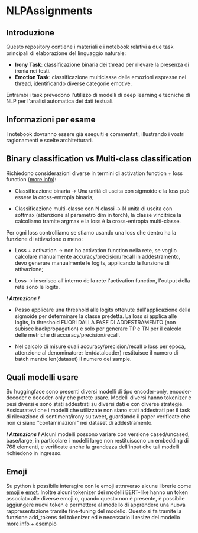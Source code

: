 # NLPAssignments

## Introduzione
Questo repository contiene i materiali e i notebook relativi a due task principali di elaborazione del linguaggio naturale:

- **Irony Task**: classificazione binaria dei thread per rilevare la presenza di ironia nei testi.
- **Emotion Task**: classificazione multiclasse delle emozioni espresse nei thread, identificando diverse categorie emotive.

Entrambi i task prevedono l'utilizzo di modelli di deep learning e tecniche di NLP per l'analisi automatica dei dati testuali.

## Informazioni per esame

I notebook dovranno essere già eseguiti e commentati, illustrando i vostri ragionamenti e scelte architetturari.

## Binary classification vs Multi-class classification
  
  Richiedono considerazioni diverse in termini di activation function + loss function ([more info](https://medium.com/analytics-vidhya/activation-functions-and-loss-functions-for-neural-networks-how-to-pick-the-right-one-542e1dd523e0)):
  
  - Classificazione binaria -> Una unità di uscita con sigmoide e la loss può essere la cross-entropia binaria;
  
  - Classificazione multi-classe con N classi -> N unità di uscita con softmax (attenzione al parametro dim in torch), la classe vincitrice la calcoliamo tramite argmax e la loss è la cross-entropia multi-classe.

  Per ogni loss controlliamo se stiamo usando una loss che dentro ha la funzione di attivazione o meno:

  - Loss + activation -> non ho activation function nella rete, se voglio calcolare manualmente accuracy/precision/recall in addestramento, devo generare manualmente le logits, applicando la funzione di attivazione;
  
  - Loss -> inserisco all'interno della rete l'activation function, l'output della rete sono le logits.

  ***! Attenzione !***

  - Posso applicare una threshold alle logits ottenute dall'applicazione della sigmoide per determinare la classe predetta. La loss si applica alle logits, la threshold FUORI DALLA FASE DI ADDESTRAMENTO (non subisce backpropagation) e solo per generare TP e TN per il calcolo delle metriche di accuracy/precision/recall.

  - Nel calcolo di misure quali accuracy/precision/recall o loss per epoca, attenzione al denominatore: len(dataloader) restituisce il numero di batch mentre len(dataset) il numero dei sample.

## Quali modelli usare

  Su huggingface sono presenti diversi modelli di tipo encoder-only, encoder-decoder e decoder-only che potete usare. Modelli diversi hanno tokenizer e pesi diversi e sono stati addestrati su diversi dati e con diverse strategie. Assicuratevi che i modelli che utilizzate non siano stati addestrati per il task di rilevazione di sentiment/irony su tweet, guardando il paper verificate che non ci siano "contaminazioni" nei dataset di addestramento.

   ***! Attenzione !*** Alcuni modelli possono variare con versione cased/uncased, base/large, in particolare i modelli large non restituiscono un embedding di 768 elementi, e verificate anche la grandezza dell'input che tali modelli richiedono in ingresso.

## Emoji

  Su python è possibile interagire con le emoji attraverso alcune librerie come [emoji](https://github.com/kyokomi/emoji) e [emot](https://github.com/NeelShah18/emot). Inoltre alcuni tokenizer dei modelli BERT-like hanno un token associato alle diverse emoji o, quando questo non è presente, è possibile aggiungere nuovi token e permettere al modello di apprendere una nuova rappresentazione tramite fine-tuning del modello. Questo si fa tramite la funzione add_tokens del tokenizer ed è necessario il resize del modello [more info + esempio](https://huggingface.co/docs/transformers/main_classes/tokenizer#transformers.PreTrainedTokenizer.add_tokens)

